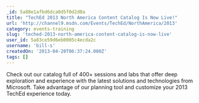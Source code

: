 ```yaml
---
_id: 5a88e1afbd6dca0d5f0d2d0a
title: "TechEd 2013 North America Content Catalog Is Now Live!"
url: 'http://channel9.msdn.com/Events/TechEd/NorthAmerica/2013'
category: events-training
slug: 'teched-2013-north-america-content-catalog-is-now-live'
user_id: 5a83ce59d6eb0005c4ecda2c
username: 'bill-s'
createdOn: '2013-04-20T06:37:24.000Z'
tags: []
---
```


Check out our catalog full of 400+ sessions and labs that offer deep exploration and experience with the latest solutions and technologies from Microsoft. Take advantage of our planning tool and customize your 2013 TechEd experience today.
